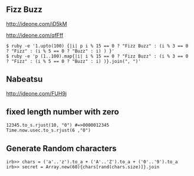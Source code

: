 ## Fizz Buzz

<http://ideone.com/iD5kM>

<http://ideone.com/qfFff>

    $ ruby -e '1.upto(100) {|i| p i % 15 == 0 ? "Fizz Buzz" : (i % 3 == 0 ? "Fizz" : (i % 5 == 0 ? "Buzz" : i) ) }'
    $ ruby -e 'p (1..100).map{|i| i % 15 == 0 ? "Fizz Buzz" : (i % 3 == 0 ? "Fizz" : (i % 5 == 0 ? "Buzz" : i) )}.join(", ")'

## Nabeatsu

<http://ideone.com/FUH9j>


## fixed length number with zero

    12345.to_s.rjust(10, "0") #=>0000012345
    Time.now.usec.to_s.rjust(6 ,"0")
    
## Generate Random characters

    irb>> chars = ('a'..'z').to_a + ('A'..'Z').to_a + ('0'..'9').to_a
    irb>> secret = Array.new(60){chars[rand(chars.size)]}.join
    